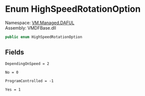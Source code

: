 # <a id="VM_Managed_DAFUL_HighSpeedRotationOption"></a> Enum HighSpeedRotationOption

Namespace: [VM.Managed.DAFUL](VM.Managed.DAFUL.md)  
Assembly: VMDFBase.dll  

```csharp
public enum HighSpeedRotationOption
```

## Fields

`DependingOnSpeed = 2` 

`No = 0` 

`ProgramControlled = -1` 

`Yes = 1` 

